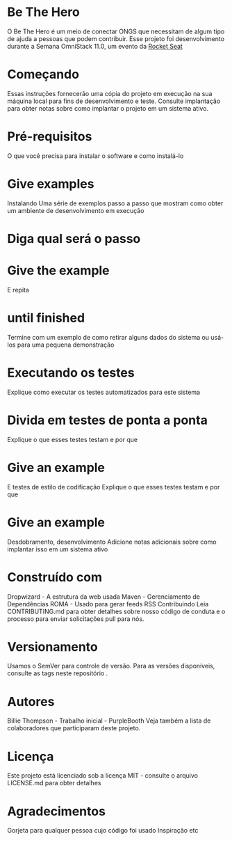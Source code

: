 # Be The Hero
O Be The Hero é um meio de conectar ONGS que necessitam de algum tipo de ajuda a pessoas que podem contribuir. Esse projeto foi desenvolvimento durante a Semana OmniStack 11.0, um evento da <a href="https://rocketseat.com.br/">Rocket Seat</a>

# Começando
Essas instruções fornecerão uma cópia do projeto em execução na sua máquina local para fins de desenvolvimento e teste. Consulte implantação para obter notas sobre como implantar o projeto em um sistema ativo.

# Pré-requisitos
O que você precisa para instalar o software e como instalá-lo

# Give examples
Instalando
Uma série de exemplos passo a passo que mostram como obter um ambiente de desenvolvimento em execução

# Diga qual será o passo

# Give the example
E repita

# until finished
Termine com um exemplo de como retirar alguns dados do sistema ou usá-los para uma pequena demonstração

# Executando os testes
Explique como executar os testes automatizados para este sistema

# Divida em testes de ponta a ponta
Explique o que esses testes testam e por que

# Give an example
E testes de estilo de codificação
Explique o que esses testes testam e por que

# Give an example
Desdobramento, desenvolvimento
Adicione notas adicionais sobre como implantar isso em um sistema ativo

# Construído com
Dropwizard - A estrutura da web usada
Maven - Gerenciamento de Dependências
ROMA - Usado para gerar feeds RSS
Contribuindo
Leia CONTRIBUTING.md para obter detalhes sobre nosso código de conduta e o processo para enviar solicitações pull para nós.

# Versionamento
Usamos o SemVer para controle de versão. Para as versões disponíveis, consulte as tags neste repositório .

# Autores
Billie Thompson - Trabalho inicial - PurpleBooth
Veja também a lista de colaboradores que participaram deste projeto.

# Licença
Este projeto está licenciado sob a licença MIT - consulte o arquivo LICENSE.md para obter detalhes

# Agradecimentos
Gorjeta para qualquer pessoa cujo código foi usado
Inspiração
etc

